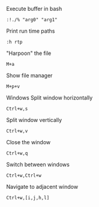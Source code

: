 Execute buffer in bash
```
:!./% "arg0" "arg1"
```
Print run time paths
```
:h rtp
```
"Harpoon" the file
```
M+a
```
Show file manager
```
M+p+v
```
Windows
Split window horizontally
```
Ctrl+w,s
```
Split window vertically
```
Ctrl+w,v
```
Close the window
```
Ctrl+w,q
```
Switch between windows
```
Ctrl+w,Ctrl+w
```
Navigate to adjacent window
```
Ctrl+w,[i,j,h,l]
```
